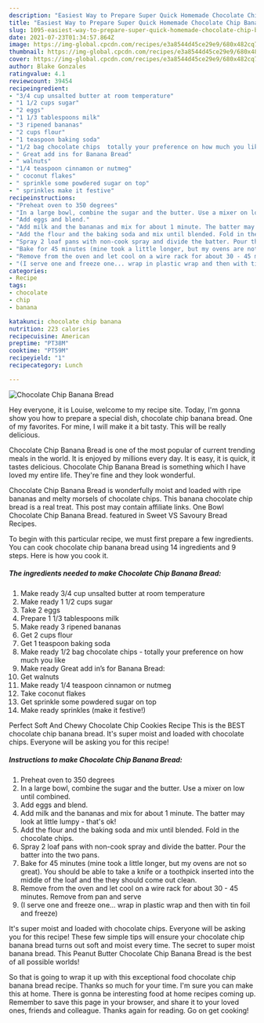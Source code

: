 ```yaml
---
description: "Easiest Way to Prepare Super Quick Homemade Chocolate Chip Banana Bread"
title: "Easiest Way to Prepare Super Quick Homemade Chocolate Chip Banana Bread"
slug: 1095-easiest-way-to-prepare-super-quick-homemade-chocolate-chip-banana-bread
date: 2021-07-23T01:34:57.864Z
image: https://img-global.cpcdn.com/recipes/e3a8544d45ce29e9/680x482cq70/chocolate-chip-banana-bread-recipe-main-photo.jpg
thumbnail: https://img-global.cpcdn.com/recipes/e3a8544d45ce29e9/680x482cq70/chocolate-chip-banana-bread-recipe-main-photo.jpg
cover: https://img-global.cpcdn.com/recipes/e3a8544d45ce29e9/680x482cq70/chocolate-chip-banana-bread-recipe-main-photo.jpg
author: Blake Gonzales
ratingvalue: 4.1
reviewcount: 39454
recipeingredient:
- "3/4 cup unsalted butter at room temperature"
- "1 1/2 cups sugar"
- "2 eggs"
- "1 1/3 tablespoons milk"
- "3 ripened bananas"
- "2 cups flour"
- "1 teaspoon baking soda"
- "1/2 bag chocolate chips  totally your preference on how much you like"
- " Great add ins for Banana Bread"
- " walnuts"
- "1/4 teaspoon cinnamon or nutmeg"
- " coconut flakes"
- " sprinkle some powdered sugar on top"
- " sprinkles make it festive"
recipeinstructions:
- "Preheat oven to 350 degrees"
- "In a large bowl, combine the sugar and the butter. Use a mixer on low until combined."
- "Add eggs and blend."
- "Add milk and the bananas and mix for about 1 minute. The batter may look at little lumpy - that&#39;s ok!"
- "Add the flour and the baking soda and mix until blended. Fold in the chocolate chips."
- "Spray 2 loaf pans with non-cook spray and divide the batter. Pour the batter into the two pans."
- "Bake for 45 minutes (mine took a little longer, but my ovens are not so great). You should be able to take a knife or a toothpick inserted into the middle of the loaf and the they should come out clean."
- "Remove from the oven and let cool on a wire rack for about 30 - 45 minutes. Remove from pan and serve"
- "(I serve one and freeze one... wrap in plastic wrap and then with tin foil and freeze)"
categories:
- Recipe
tags:
- chocolate
- chip
- banana

katakunci: chocolate chip banana 
nutrition: 223 calories
recipecuisine: American
preptime: "PT38M"
cooktime: "PT59M"
recipeyield: "1"
recipecategory: Lunch

---
```



![Chocolate Chip Banana Bread](https://img-global.cpcdn.com/recipes/e3a8544d45ce29e9/680x482cq70/chocolate-chip-banana-bread-recipe-main-photo.jpg)

Hey everyone, it is Louise, welcome to my recipe site. Today, I'm gonna show you how to prepare a special dish, chocolate chip banana bread. One of my favorites. For mine, I will make it a bit tasty. This will be really delicious.

Chocolate Chip Banana Bread is one of the most popular of current trending meals in the world. It is enjoyed by millions every day. It is easy, it is quick, it tastes delicious. Chocolate Chip Banana Bread is something which I have loved my entire life. They're fine and they look wonderful.

Chocolate Chip Banana Bread is wonderfully moist and loaded with ripe bananas and melty morsels of chocolate chips. This banana chocolate chip bread is a real treat. This post may contain affiliate links. One Bowl Chocolate Chip Banana Bread. featured in Sweet VS Savoury Bread Recipes.


To begin with this particular recipe, we must first prepare a few ingredients. You can cook chocolate chip banana bread using 14 ingredients and 9 steps. Here is how you cook it.

<!--inarticleads1-->

##### The ingredients needed to make Chocolate Chip Banana Bread:

1. Make ready 3/4 cup unsalted butter at room temperature
1. Make ready 1 1/2 cups sugar
1. Take 2 eggs
1. Prepare 1 1/3 tablespoons milk
1. Make ready 3 ripened bananas
1. Get 2 cups flour
1. Get 1 teaspoon baking soda
1. Make ready 1/2 bag chocolate chips - totally your preference on how much you like
1. Make ready  Great add in’s for Banana Bread:
1. Get  walnuts
1. Make ready 1/4 teaspoon cinnamon or nutmeg
1. Take  coconut flakes
1. Get  sprinkle some powdered sugar on top
1. Make ready  sprinkles (make it festive!)


Perfect Soft And Chewy Chocolate Chip Cookies Recipe This is the BEST chocolate chip banana bread. It&#39;s super moist and loaded with chocolate chips. Everyone will be asking you for this recipe! 

<!--inarticleads2-->

##### Instructions to make Chocolate Chip Banana Bread:

1. Preheat oven to 350 degrees
1. In a large bowl, combine the sugar and the butter. Use a mixer on low until combined.
1. Add eggs and blend.
1. Add milk and the bananas and mix for about 1 minute. The batter may look at little lumpy - that&#39;s ok!
1. Add the flour and the baking soda and mix until blended. Fold in the chocolate chips.
1. Spray 2 loaf pans with non-cook spray and divide the batter. Pour the batter into the two pans.
1. Bake for 45 minutes (mine took a little longer, but my ovens are not so great). You should be able to take a knife or a toothpick inserted into the middle of the loaf and the they should come out clean.
1. Remove from the oven and let cool on a wire rack for about 30 - 45 minutes. Remove from pan and serve
1. (I serve one and freeze one... wrap in plastic wrap and then with tin foil and freeze)


It&#39;s super moist and loaded with chocolate chips. Everyone will be asking you for this recipe! These few simple tips will ensure your chocolate chip banana bread turns out soft and moist every time. The secret to super moist banana bread. This Peanut Butter Chocolate Chip Banana Bread is the best of all possible worlds! 

So that is going to wrap it up with this exceptional food chocolate chip banana bread recipe. Thanks so much for your time. I'm sure you can make this at home. There is gonna be interesting food at home recipes coming up. Remember to save this page in your browser, and share it to your loved ones, friends and colleague. Thanks again for reading. Go on get cooking!
